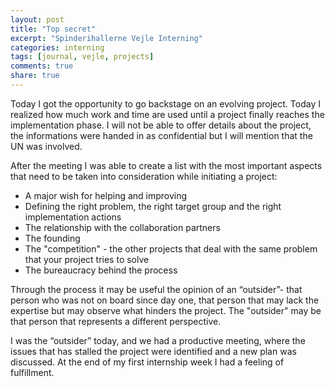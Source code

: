 ```yaml
---
layout: post
title: "Top secret"
excerpt: "Spinderihallerne Vejle Interning"
categories: interning
tags: [journal, vejle, projects]
comments: true
share: true
---
```


Today I got the opportunity to go backstage on an evolving project. Today I realized how much work and time are used until a project finally reaches the implementation phase. I will not be able to offer details about the project, the informations were handed in as confidential but I will mention that the UN was involved.

After the meeting I was able to create a list with the most important aspects that need to be taken into consideration while initiating a project:

* A major wish for helping and improving
* Defining the right problem, the right target group and the right implementation actions
* The relationship with the collaboration partners
* The founding
* The "competition" - the other projects that deal with the same problem that your project tries to solve
* The bureaucracy behind the process

Through the process it may be useful the opinion of an “outsider”- that person who was not on board since day one, that person that may lack the expertise but may observe what hinders the project. The "outsider" may be that person that represents a different perspective.

I was the “outsider” today, and we had a productive meeting, where the issues that has stalled the project were identified and a new plan was discussed. At the end of my first internship week I had a feeling of fulfillment.
